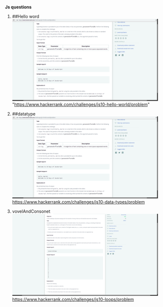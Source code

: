 **Js questions**
1. ##Hello word
![*hello word*](assets/HelloWord.png)
"https://www.hackerrank.com/challenges/js10-hello-world/problem"

2. ##datatype
![**dataType**](assets/dataType.png)
https://www.hackerrank.com/challenges/js10-data-types/problem

3. vovelAndConsonet
![**looping**](assets/vovelAndConsonet.png)
https://www.hackerrank.com/challenges/js10-loops/problem
